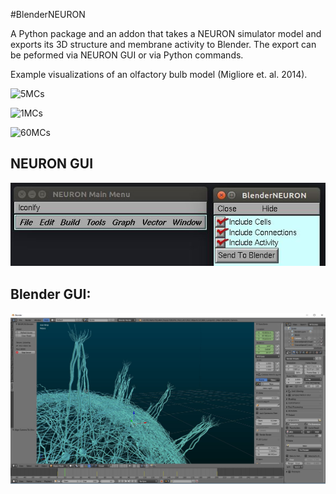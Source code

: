 #BlenderNEURON

A Python package and an addon that takes a NEURON simulator model and exports its 3D structure and membrane activity to Blender. The export can be peformed via NEURON GUI or via Python commands.

Example visualizations of an olfactory bulb model (Migliore et. al. 2014).

![5MCs](images/5MCs.gif)

![1MCs](images/1MCwGCs.gif)

![60MCs](images/60MCs.gif)

## NEURON GUI
![NEURON GUI](images/NEURON.JPG)

## Blender GUI:
![Blender GUI](images/Blender.jpg)

